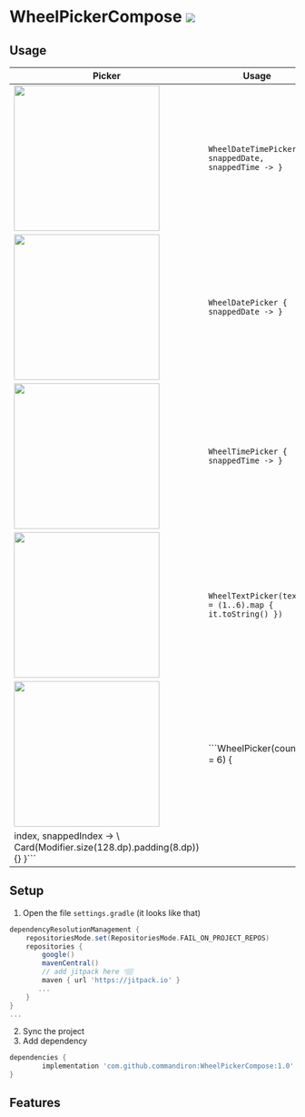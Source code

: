 # WheelPickerCompose [![](https://jitpack.io/v/commandiron/WheelPickerCompose.svg)](https://jitpack.io/#commandiron/WheelPickerCompose)

## Usage
|Picker|Usage|
|------|-----|
|<img src="https://user-images.githubusercontent.com/50905347/189122534-72e2140f-e5cf-414c-897d-36e6876555a1.gif" width="256" height="256">|```WheelDateTimePicker { snappedDate, snappedTime -> }```|
|<img src="https://user-images.githubusercontent.com/50905347/189132165-6d2611a2-4f41-467d-900a-34d87dbbc68c.gif" width="256" height="256">|```WheelDatePicker { snappedDate -> }```|
|<img src="https://user-images.githubusercontent.com/50905347/189132816-2644bcde-577c-4532-8070-a15203dff020.gif" width="256" height="256">|```WheelTimePicker { snappedTime -> }```|
|<img src="https://user-images.githubusercontent.com/50905347/189133279-66dae6fe-de42-43f2-91de-fd9a84da58a8.gif" width="256" height="256">|```WheelTextPicker(texts = (1..6).map { it.toString() })```|
|<img src="https://user-images.githubusercontent.com/50905347/189133279-66dae6fe-de42-43f2-91de-fd9a84da58a8.gif" width="256" height="256">|```WheelPicker(count = 6) { 
index, snappedIndex -> \ Card(Modifier.size(128.dp).padding(8.dp)) {} }```|

## Setup
1. Open the file `settings.gradle` (it looks like that)
```groovy
dependencyResolutionManagement {
    repositoriesMode.set(RepositoriesMode.FAIL_ON_PROJECT_REPOS)
    repositories {
        google()
        mavenCentral()
        // add jitpack here 👇🏽
        maven { url 'https://jitpack.io' }
       ...
    }
} 
...
```
2. Sync the project
3. Add dependency
```groovy
dependencies {
        implementation 'com.github.commandiron:WheelPickerCompose:1.0'
}
```

## Features
```kotlin  
```
